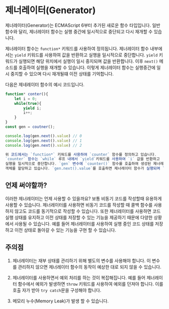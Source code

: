 # 제너레이터(Generator)

제너레이터(Generator)는 ECMAScript 6부터 추가된 새로운 함수 타입입니다. 일반 함수와
달리, 제너레이터 함수는 실행 중간에 일시적으로 중단되고 다시 재개할 수 있습니다.

제너레이터 함수는 `function*` 키워드를 사용하여 정의됩니다. 제너레이터 함수 내부에서는
`yield` 키워드를 사용하여 값을 반환하고 실행을 일시적으로 중단합니다. `yield` 키워드가 실행되면
해당 위치에서 실행이 일시 중지되며 값을 반환합니다. 이후 `next()` 메소드를 호출하여 실행을 재개할 수 있습니다. 이렇게 제너레이터 함수는 실행중간에 일시 중지할 수 있으며 다시 재개될떄 이전 상태를 기억합니다.

다음은 제네레이터 함수의 예시 코드입니다.

```javascript
function* conter(){
    let i = 0;
    while(true){
        yield i;
        i++;
    }
}
const gen = coutner();

console.log(gen.next().value) // 0
console.log(gen.next().value) // 1
console.log(gen.next().value) // 2

위 코드에서는 `function*` 키워드를 사용하여 `counter` 함수를 정의하고 있습니다.
`counter` 함수는 `while` 루프 내에서 `yield`키워드를 사용하여 `i` 값을 반환하고
실행을 일시적으로 중단합니다. `gen` 변수에 `counter()` 함수를 호출하여 생성된 제너레이터
객체를 할당하고 있습니다. `gen.next().value`를 호출하면 제너레이터 함수가 실행되며 `while`루프 내에서 `yeild` 키워드가 실행되어 `i`값을 반환합니다. 이후 `i` 값이 증가되며 다시 `while`루프의 시작점으로 돌아가서 `yield` 키워드를 만날 때 만날 때까지 반복됩니다.

```

## 언제 써야할까?

이러한 제너레이터는 언제 사용할 수 있을까요? 보통 비동기 코드를 작성할때 유용하게 사용할 수 있습니다.
제너레이터를 사용하면 비동기 코드를 작성할 때 콜백 함수를 사용하지 않고도 코드를 동기적으로 작성할 수 있습니다. 또한 제너레이터를 사용하면 코드 실행 상태를 유지하고 이전 상태를 저장할 수 있는 기능을
제공하기 때문에 다양한 상황에서 사용될 수 있습니다. 예를 들어 제너레이터를 사용하여 실행 중인 코드 상태를 저장하고 이전 상태로 돌아갈 수 있는 기능을 구현 할 수 있습니다.

## 주의점

1. 제너레이터는 재부 상태를 관리하기 위해 별도의 변수를 사용해야 합니다. 이 변수를 관리하지 않으면
   제너레이터 함수의 동작이 예상한 대로 되지 않을 수 있습니다.

2. 제너레이터를 사용하면서 예외 처리를 하는 것이 복잡해집니다. 예를 들어 제너레이터 함수에서 예외가 발생하면 `throw` 키워드를 사용하여 예외를 던져야 합니다. 이를 호출 자가 받아 `try catch`문을 구성해야 합니다.

3. 메모리 누수(Memory Leak)가 발생 할 수 있습니다.
